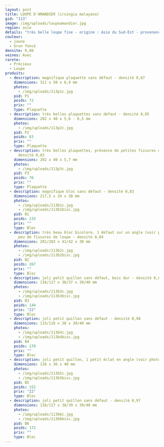 ```yaml
---
layout: post
title: LOUPE D'AMANDIER (irvingia malayana)
gid: "113"
image: /img/uploads/loupeamandier.jpg
region: asie
details: "très belle loupe fine - origine : Asie du Sud-Est - provenance : USA"
couleur:
  - jaune
  - brun foncé
densite: 0,80
veines: Avec
rarete:
  - Précieux
  - Loupe
produits:
  - description: magnifique plaquette sans défaut - densité 0,67
    dimensions: 311 x 50 x 6,9 mm
    photos:
      - /img/uploads/113p1c.jpg
    pid: P1
    poids: 72
    prix: ""
    type: Plaquette
  - description: très belles plaquettes sans défaut - densité 0,85
    dimensions: 202 x 40 x 5,6 - 6,5 mm
    photos:
      - /img/uploads/113p2c.jpg
    pid: P2
    poids: 83
    prix: ""
    type: Plaquette
  - description: très belles plaquettes, présence de petites fissures de loupe -
      densité 0,83
    dimensions: 202 x 40 x 5,7 mm
    photos:
      - /img/uploads/113p3c.jpg
    pid: P3
    poids: 76
    prix: ""
    type: Plaquette
  - description: magnifique bloc sans défaut - densité 0,83
    dimensions: 217,5 x 34 x 38 mm
    photos:
      - /img/uploads/113b1c.jpg
      - /img/uploads/113b1bisc.jpg
    pid: B1
    poids: 233
    prix: ""
    type: Bloc
  - description: très beau bloc bicolore, 1 défaut sur un angle (voir photo), très
      peu de fissures de loupe - densité 0,84
    dimensions: 201/203 x 41/42 x 38 mm
    photos:
      - /img/uploads/113b2c.jpg
      - /img/uploads/113b2bisc.jpg
    pid: B2
    poids: 267
    prix: ""
    type: Bloc
  - description: joli petit quillon sans défaut, bois dur - densité 0,89
    dimensions: 116/117 x 36/37 x 39/40 mm
    photos:
      - /img/uploads/113b3c.jpg
      - /img/uploads/113b3bisc.jpg
    pid: B3
    poids: 149
    prix: "22"
    type: Bloc
  - description: joli petit quillon sans défaut - densité 0,98
    dimensions: 115/116 x 38 x 39/40 mm
    photos:
      - /img/uploads/113b4c.jpg
      - /img/uploads/113b4bisc.jpg
    pid: B4
    poids: 170
    prix: ""
    type: Bloc
  - description: joli petit quillon, 1 petit éclat en angle (voir photo) - densité 0,91
    dimensions: 116 x 36 x 40 mm
    photos:
      - /img/uploads/113b5c.jpg
      - /img/uploads/113b5bisc.jpg
    pid: B5
    poids: 152
    prix: "22"
    type: Bloc
  - description: joli petit quillon sans défaut - densité 0,97
    dimensions: 116/117 x 38/39 x 39/40 mm
    photos:
      - /img/uploads/113b6c.jpg
      - /img/uploads/113b6bisc.jpg
    pid: B6
    poids: 172
    prix: ""
    type: Bloc
---
```

